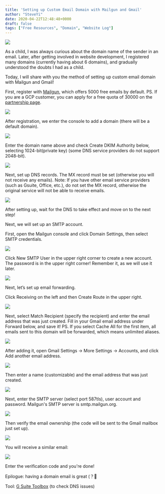 ```yaml
---
title: 'Setting up Custom Email Domain with Mailgun and Gmail'
author: "SteveYi"
date: 2020-04-22T12:48:48+0000
draft: false
tags: ["Free Resources", "Domain", "Website Log"]
---
```


![](https://static-a1.steveyi.net/media/blog/2020/04/mailgungmail-14.jpg)

As a child, I was always curious about the domain name of the sender in an email. Later, after getting involved in website development, I registered many domains (currently having about 6 domains), and gradually understood the doubts I had as a child.

Today, I will share with you the method of setting up custom email domain with Mailgun and Gmail!

First, register with [Mailgun](https://www.mailgun.com/), which offers 5000 free emails by default.
PS. If you are a GCP customer, you can apply for a free quota of 30000 on the [partnership page](https://www.mailgun.com/google/).

![](https://static-a1.steveyi.net/media/blog/2020/04/mailgungmail-2-1920x1142.png)

After registration, we enter the console to add a domain (there will be a default domain).

![](https://static-a1.steveyi.net/media/blog/2020/04/mailgungmail-3-1920x1142.png)

Enter the domain name above and check Create DKIM Authority below, selecting 1024-bit(private key) (some DNS service providers do not support 2048-bit).

![](https://static-a1.steveyi.net/media/blog/2020/04/mailgungmail-4.png)

Next, set up DNS records. The MX record must be set (otherwise you will not receive any emails).
Note: If you have other email service providers (such as Gsuite, Office, etc.), do not set the MX record, otherwise the original service will not be able to receive emails.

![](https://static-a1.steveyi.net/media/blog/2020/04/mailgungmail-5-1920x1142.png)

After setting up, wait for the DNS to take effect and move on to the next step!

Next, we will set up an SMTP account.

First, open the Mailgun console and click Domain Settings, then select SMTP credentials.

![](https://static-a1.steveyi.net/media/blog/2020/04/mailgungmail-6-1920x1142.png)

Click New SMTP User in the upper right corner to create a new account.
The password is in the upper right corner! Remember it, as we will use it later.

![](https://static-a1.steveyi.net/media/blog/2020/04/mailgungmail-7-1920x1142.jpg)

Next, let’s set up email forwarding.

Click Receiving on the left and then Create Route in the upper right.

![](https://static-a1.steveyi.net/media/blog/2020/04/mailgungmail-8-1920x1142.jpg)

Next, select Match Recipient (specify the recipient) and enter the email address that was just created.
Fill in your Gmail email address under Forward below, and save it!
PS. If you select Cache All for the first item, all emails sent to this domain will be forwarded, which means unlimited aliases.

![](https://static-a1.steveyi.net/media/blog/2020/04/mailgungmail-9-1920x1142.jpg)

After adding it, open Gmail Settings → More Settings → Accounts, and click Add another email address.

![](https://static-a1.steveyi.net/media/blog/2020/04/mailgungmail-1-1920x1142.jpg)

Then enter a name (customizable) and the email address that was just created.

![](https://static-a1.steveyi.net/media/blog/2020/04/mailgungmail-10.jpg)

Next, enter the SMTP server (select port 587tls), user account and password.
Mailgun's SMTP server is smtp.mailgun.org.

![](https://static-a1.steveyi.net/media/blog/2020/04/mailgungmail-11.jpg)

Then verify the email ownership (the code will be sent to the Gmail mailbox just set up).

![](https://static-a1.steveyi.net/media/blog/2020/04/mailgungmail-12.jpg)

You will receive a similar email:

![](https://static-a1.steveyi.net/media/blog/2020/04/mailgungmail-13-1920x1142.jpg)

Enter the verification code and you're done!

Epilogue: having a domain email is great (？🤩

Tool: [G Suite Toolbox](https://toolbox.googleapps.com/) (to check DNS issues)
